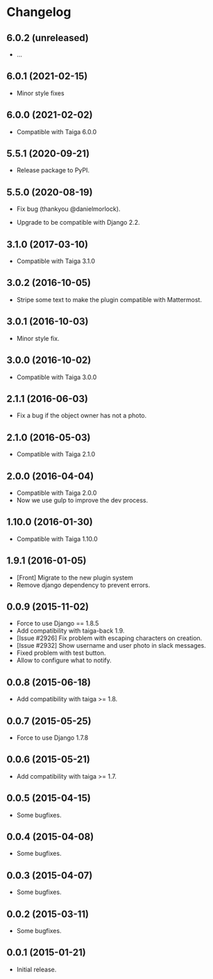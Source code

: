 # Changelog #

## 6.0.2 (unreleased)

- ...

## 6.0.1 (2021-02-15)

- Minor style fixes

## 6.0.0 (2021-02-02)

- Compatible with Taiga 6.0.0

## 5.5.1 (2020-09-21)

- Release package to PyPI.

## 5.5.0 (2020-08-19)

- Fix bug (thankyou @danielmorlock).

- Upgrade to be compatible with Django 2.2.

## 3.1.0 (2017-03-10)
- Compatible with Taiga 3.1.0


## 3.0.2 (2016-10-05)
- Stripe some text to make the plugin compatible with Mattermost.


## 3.0.1 (2016-10-03)
- Minor style fix.


## 3.0.0 (2016-10-02)
- Compatible with Taiga 3.0.0


## 2.1.1 (2016-06-03)
- Fix a bug if the object owner has not a photo.


## 2.1.0 (2016-05-03)
- Compatible with Taiga 2.1.0


## 2.0.0 (2016-04-04)
- Compatible with Taiga 2.0.0
- Now we use gulp to improve the dev process.


## 1.10.0 (2016-01-30)
- Compatible with Taiga 1.10.0


## 1.9.1 (2016-01-05)
- [Front] Migrate to the new plugin system
- Remove django dependency to prevent errors.


## 0.0.9 (2015-11-02)
- Force to use Django == 1.8.5
- Add compatibility with taiga-back 1.9.
- [Issue #2926] Fix problem with escaping characters on creation.
- [Issue #2932] Show username and user photo in slack messages.
- Fixed problem with test button.
- Allow to configure what to notify.


## 0.0.8 (2015-06-18)
- Add compatibility with taiga >= 1.8.


## 0.0.7 (2015-05-25)
- Force to use Django 1.7.8


## 0.0.6 (2015-05-21)
- Add compatibility with taiga >= 1.7.


## 0.0.5 (2015-04-15)
- Some bugfixes.


## 0.0.4 (2015-04-08)
- Some bugfixes.


## 0.0.3 (2015-04-07)
- Some bugfixes.


## 0.0.2 (2015-03-11)
- Some bugfixes.


## 0.0.1 (2015-01-21)
- Initial release.
